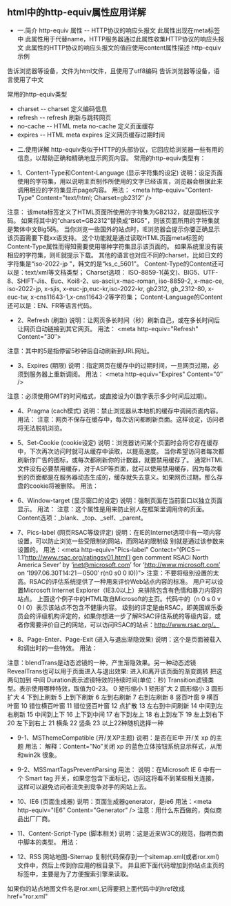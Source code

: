 ## html中的http-equiv属性应用详解

* 一.简介
http-equiv 属性 -- HTTP协议的响应头报文
此属性出现在meta标签中
此属性用于代替name，HTTP服务器通过此属性收集HTTP协议的响应头报文
此属性的HTTP协议的响应头报文的值应使用content属性描述
http-equiv示例
<meta http-equiv="content-type" content="text/html; charset=utf-8" />

告诉浏览器等设备，文件为html文件，且使用了utf8编码
<meta http-equiv="content-language" content="zh-CN" />
告诉浏览器等设备，语言使用了中文
 
常用的http-equiv类型
- charset -- charset 定义编码信息
- refresh -- refresh 刷新与跳转网页
- no-cache -- HTML meta no-cache 定义页面缓存
- expires -- HTML meta expires 定义网页缓存过期时间


* 二.使用详解
http-equiv类似于HTTP的头部协议，它回应给浏览器一些有用的信息，以帮助正确和精确地显示网页内容。
常用的http-equiv类型有：

- 1、Content-Type和Content-Language (显示字符集的设定)
说明：设定页面使用的字符集，用以说明主页制作所使用的文字已经语言，浏览器会根据此来调用相应的字符集显示page内容。
用法：
<meta http-equiv="Content-Type" Content="text/html; Charset=gb2312″ />
<meta http-equiv="Content-Language" Content="zh-CN" />
注意：
该meta标签定义了HTML页面所使用的字符集为GB2132，就是国标汉字码。
如果将其中的“charset=GB2312"替换成“BIG5"，则该页面所用的字符集就是繁体中文Big5码。
当你浏览一些国外的站点时，IE浏览器会提示你要正确显示该页面需要下载xx语支持。
这个功能就是通过读取HTML页面meta标签的Content-Type属性而得知需要使用哪种字符集显示该页面的。
如果系统里没有装相应的字符集，则IE就提示下载。
其他的语言也对应不同的charset，比如日文的字符集是“iso-2022-jp "，韩文的是“ks_c_5601"。
Content-Type的Content还可以是：text/xml等文档类型；
Charset选项：
ISO-8859-1(英文)、BIG5、UTF-8、SHIFT-Jis、Euc、Koi8-2、us-ascii,x-mac-roman, iso-8859-2, x-mac-ce, iso-2022-jp, x-sjis, x-euc-jp,euc-kr,iso-2022-kr, gb2312, gb_2312-80, x-euc-tw, x-cns11643-1,x-cns11643-2等字符集；
Content-Language的Content还可以是：EN、FR等语言代码。

- 2、Refresh (刷新)
说明：让网页多长时间（秒）刷新自己，或在多长时间后让网页自动链接到其它网页。
用法：
<meta http-equiv="Refresh" Content="30″>
<meta http-equiv="Refresh" Content="5; Url=http://www.microsoft.com" />
注意：其中的5是指停留5秒钟后自动刷新到URL网址。

- 3、Expires (期限)
说明：指定网页在缓存中的过期时间，一旦网页过期，必须到服务器上重新调阅。
用法：
<meta http-equiv="Expires" Content="0″ />
<meta http-equiv="Expires" Content="Wed, 26 Feb 1997 08:21:57 GMT" />
注意：必须使用GMT的时间格式，或直接设为0(数字表示多少时间后过期)。

- 4、Pragma (cach模式)
说明：禁止浏览器从本地机的缓存中调阅页面内容。
用法：<meta http-equiv="Pragma" Content="No-cach" />
注意：网页不保存在缓存中，每次访问都刷新页面。这样设定，访问者将无法脱机浏览。

- 5、Set-Cookie (cookie设定)
说明：浏览器访问某个页面时会将它存在缓存中，下次再次访问时就可从缓存中读取，以提高速度。
当你希望访问者每次都刷新你广告的图标，或每次都刷新你的计数器，就要禁用缓存了。
通常HTML文件没有必要禁用缓存，对于ASP等页面，就可以使用禁用缓存，因为每次看到的页面都是在服务器动态生成的，缓存就失去意义。如果网页过期，那么存盘的cookie将被删除。
用法：
<meta http-equiv="Set-Cookie" Content="cookievalue=xxx; expires=Wednesday,21-Oct-98 16:14:21 GMT; ath=/">

- 6、Window-target (显示窗口的设定)
说明：强制页面在当前窗口以独立页面显示。
用法：<meta http-equiv="Widow-target" Content="_top">
注意：这个属性是用来防止别人在框架里调用你的页面。Content选项：_blank、_top、_self、_parent。

- 7、Pics-label (网页RSAC等级评定)
说明：在IE的Internet选项中有一项内容设置，可以防止浏览一些受限制的网站，而网站的限制级
别就是通过该参数来设置的。
用法：<meta http-equiv="Pics-label" Contect=“(PICS－1.1′http://www.rsac.org/ratingsv01.html’I gen comment RSACi North America Sever’ by ‘inet@microsoft.com’ for ‘http://www.microsoft.com’ on ‘1997.06.30T14:21－0500′ r(n0 s0 0 l0))">
注意：不要将级别设置的太高。RSAC的评估系统提供了一种用来评价Web站点内容的标准。
用户可以设置Microsoft Internet Explorer（IE3.0以上）来排除包含有色情和暴力内容的站点。
上面这个例子中的HTML取自Microsoft的主页。代码中的（n 0 s 0 v 0 l 0）表示该站点不包含不健康内容。
级别的评定是由RSAC，即美国娱乐委员会的评级机构评定的，如果你想进一步了解RSAC评估系统的等级内容，或者你需要评价自己的网站，可以访问RSAC的站点：http://www.rsac.org/。

- 8、Page-Enter、Page-Exit (进入与退出渐隐效果)
说明：这个是页面被载入和调出时的一些特效。
用法：
<meta http-equiv="Page-Enter" Content="blendTrans(Duration=0.5)">
<meta http-equiv="Page-Exit" Content="blendTrans(Duration=0.5)">
注意：blendTrans是动态滤镜的一种，产生渐隐效果。另一种动态滤镜RevealTrans也可以用于页面进入与退出效果:
<meta http-equiv="Page-Enter" Content="revealTrans(duration=x, transition=y)">
<meta http-equiv="Page-Exit" Content="revealTrans(duration=x, transition=y)">
进入和离开该页面的渐变跳转
<meta http-equiv="Page-Enter" CONTENT="revealtrans(duration=6.0, transition=23)">
<meta http-equiv="Page-Exit" CONTENT="revealtrans(duration=6.0, transition=23)">
把这两句加到<head> </head>中间
Duration表示滤镜特效的持续时间(单位：秒)
Transition滤镜类型。表示使用哪种特效，取值为0-23。
0 矩形缩小 1 矩形扩大 2 圆形缩小 3 圆形扩大 4 下到上刷新 5 上到下刷新 6 左到右刷新
7 右到左刷新 8 竖百叶窗 9 横百叶窗 10 错位横百叶窗 11 错位竖百叶窗 12 点扩散
13 左右到中间刷新 14 中间到左右刷新 15 中间到上下 16 上下到中间 17 右下到左上
   18 右上到左下 19 左上到右下 20 左下到右上 21 横条 22 竖条 23 以上22种随机选择一种
   
- 9-1、MSThemeCompatible (开/关XP主题)
说明：是否在IE中 开/关 xp 的主题
用法：<meta http-equiv="MSThemeCompatible" Content="Yes" />
解释：Content=”No”关闭 xp 的蓝色立体按钮系统显示样式，从而和win2k 很象。

- 9-2、MSSmartTagsPreventParsing
用法：<meta name="MSSmartTagsPreventParsing" content="True" />
说明：在Microsoft IE 6 中有一个 Smart tag 开关，如果您包含下面标记，访问这将看不到某些相关连接，
这样可以避免访问者流失到竞争对手的网站上去。

- 10、IE6 (页面生成器)
说明：页面生成器generator，是ie6
用法：<meta http-equiv="IE6″ Content="Generator" />
注意：用什么东西做的，类似商品出厂厂商。

- 11、Content-Script-Type (脚本相关)
说明：这是近来W3C的规范，指明页面中脚本的类型。
用法：<meta http-equiv="Content-Script-Type" Content="text/javascript" />

- 12、RSS 网站地图-Sitemap
复制代码保存到一个sitemap.xml(或者ror.xml)文件中，然后上传到你应用的根目录下。
并且把下面代码增加到你站点主页的 <head> 标签中，主要是为了方便搜索引擎来读取。
<link rel="alternate" type="application/rss+xml" title="ROR" href="sitemap.xml" />
如果你的站点地图文件名是ror.xml,记得要把上面代码中的href改成href="ror.xml"
<link rel="alternate" type="application/rss+xml" title="ROR" href="ror.xml" />
